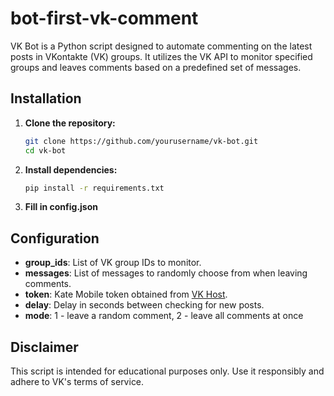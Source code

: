 # bot-first-vk-comment

VK Bot is a Python script designed to automate commenting on the latest posts in VKontakte (VK) groups. It utilizes the VK API to monitor specified groups and leaves comments based on a predefined set of messages.

## Installation

1. **Clone the repository:**

   ```bash
   git clone https://github.com/yourusername/vk-bot.git
   cd vk-bot
   
2. **Install dependencies:**

   ```bash
   pip install -r requirements.txt

3. **Fill in config.json**
    
## Configuration

- **group_ids**: List of VK group IDs to monitor.
- **messages**: List of messages to randomly choose from when leaving comments.
- **token**: Kate Mobile token obtained from [VK Host](https://vkhost.github.io/).
- **delay**: Delay in seconds between checking for new posts.
- **mode**: 1 - leave a random comment, 2 - leave all comments at once
## Disclaimer

This script is intended for educational purposes only. Use it responsibly and adhere to VK's terms of service.

